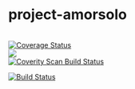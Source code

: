 # project-amorsolo
<br/>
<a href='https://coveralls.io/github/titomarifrancis/project-amorsolo?branch=master'><img src='https://coveralls.io/repos/github/titomarifrancis/project-amorsolo/badge.svg?branch=master' alt='Coverage Status' /></a>
<br/>
<a href="https://www.codacy.com/manual/titomarifrancis/project-amorsolo?utm_source=github.com&amp;utm_medium=referral&amp;utm_content=titomarifrancis/project-amorsolo&amp;utm_campaign=Badge_Grade"><img src="https://api.codacy.com/project/badge/Grade/c72041093afc4184a71386ec04077e59"/></a>
<br/>
<a href="https://scan.coverity.com/projects/titomarifrancis-project-amorsolo">
  <img alt="Coverity Scan Build Status"
       src="https://scan.coverity.com/projects/22715/badge.svg"/>
</a>

[![Build Status](https://travis-ci.com/titomarifrancis/project-amorsolo.svg?token=2McMYVofsmsVSsn6K8PH&branch=master)](https://travis-ci.com/titomarifrancis/project-amorsolo)
